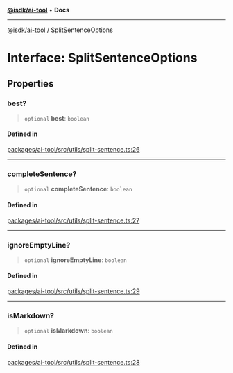 [**@isdk/ai-tool**](../README.md) • **Docs**

***

[@isdk/ai-tool](../globals.md) / SplitSentenceOptions

# Interface: SplitSentenceOptions

## Properties

### best?

> `optional` **best**: `boolean`

#### Defined in

[packages/ai-tool/src/utils/split-sentence.ts:26](https://github.com/isdk/ai-tool.js/blob/b0813174e9b350ae47231f8e5f885150313123b0/src/utils/split-sentence.ts#L26)

***

### completeSentence?

> `optional` **completeSentence**: `boolean`

#### Defined in

[packages/ai-tool/src/utils/split-sentence.ts:27](https://github.com/isdk/ai-tool.js/blob/b0813174e9b350ae47231f8e5f885150313123b0/src/utils/split-sentence.ts#L27)

***

### ignoreEmptyLine?

> `optional` **ignoreEmptyLine**: `boolean`

#### Defined in

[packages/ai-tool/src/utils/split-sentence.ts:29](https://github.com/isdk/ai-tool.js/blob/b0813174e9b350ae47231f8e5f885150313123b0/src/utils/split-sentence.ts#L29)

***

### isMarkdown?

> `optional` **isMarkdown**: `boolean`

#### Defined in

[packages/ai-tool/src/utils/split-sentence.ts:28](https://github.com/isdk/ai-tool.js/blob/b0813174e9b350ae47231f8e5f885150313123b0/src/utils/split-sentence.ts#L28)
